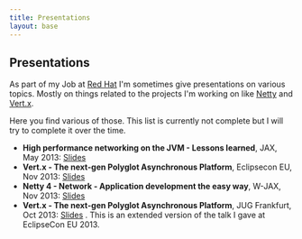 ```yaml
---
title: Presentations
layout: base
---
```


## Presentations

As part of my Job at [Red Hat](http://www.redhat.com) I'm sometimes give presentations on various topics. Mostly on things related to the projects I'm working on like [Netty](http://netty.io) and [Vert.x](http://vertx.io).

Here you find various of those. This list is currently not complete but I will try to complete it over the time.

  * __High performance networking on the JVM - Lessons learned__, JAX, May 2013:  [Slides](/presentations/2013-jax-networking-on-jvm)
  * __Vert.x - The next-gen Polyglot Asynchronous Platform__, Eclipsecon EU, Nov 2013:  [Slides](/presentations/2013-eclipsecon-eu-vertx)
  * __Netty 4 - Network - Application development the easy way__, W-JAX, Nov 2013:  [Slides](/presentations/2013-wjax-netty)
  * __Vert.x - The next-gen Polyglot Asynchronous Platform__, JUG Frankfurt, Oct 2013:  [Slides](/presentations/2013-jugffm-vertx) . This is an extended version of the talk I gave at EclipseCon EU 2013.

